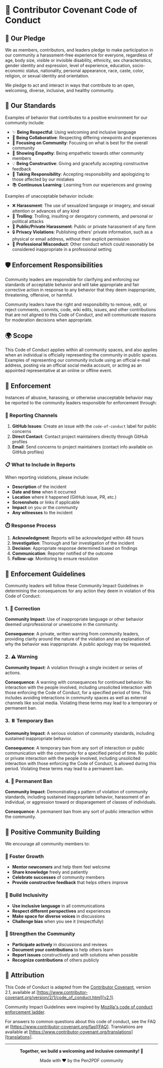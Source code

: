 # 📜 Contributor Covenant Code of Conduct

## 🌟 Our Pledge

We as members, contributors, and leaders pledge to make participation in our
community a harassment-free experience for everyone, regardless of age, body
size, visible or invisible disability, ethnicity, sex characteristics, gender
identity and expression, level of experience, education, socio-economic status,
nationality, personal appearance, race, caste, color, religion, or sexual
identity and orientation.

We pledge to act and interact in ways that contribute to an open, welcoming,
diverse, inclusive, and healthy community.

## 📖 Our Standards

Examples of behavior that contributes to a positive environment for our
community include:

* ✨ **Being Respectful**: Using welcoming and inclusive language
* 🤝 **Being Collaborative**: Respecting differing viewpoints and experiences
* 🎯 **Focusing on Community**: Focusing on what is best for the overall community
* 🙏 **Showing Empathy**: Being empathetic towards other community members
* 💡 **Being Constructive**: Giving and gracefully accepting constructive feedback
* 🔧 **Taking Responsibility**: Accepting responsibility and apologizing to those affected by our mistakes
* 📚 **Continuous Learning**: Learning from our experiences and growing

Examples of unacceptable behavior include:

* ❌ **Harassment**: The use of sexualized language or imagery, and sexual attention or advances of any kind
* 🚫 **Trolling**: Trolling, insulting or derogatory comments, and personal or political attacks
* 📢 **Public/Private Harassment**: Public or private harassment of any form
* 🔒 **Privacy Violations**: Publishing others' private information, such as a physical or email address, without their explicit permission
* 💼 **Professional Misconduct**: Other conduct which could reasonably be considered inappropriate in a professional setting

## 🛡️ Enforcement Responsibilities

Community leaders are responsible for clarifying and enforcing our standards of
acceptable behavior and will take appropriate and fair corrective action in
response to any behavior that they deem inappropriate, threatening, offensive,
or harmful.

Community leaders have the right and responsibility to remove, edit, or reject
comments, commits, code, wiki edits, issues, and other contributions that are
not aligned to this Code of Conduct, and will communicate reasons for moderation
decisions when appropriate.

## 🌍 Scope

This Code of Conduct applies within all community spaces, and also applies when
an individual is officially representing the community in public spaces.
Examples of representing our community include using an official e-mail address,
posting via an official social media account, or acting as an appointed
representative at an online or offline event.

## 🚨 Enforcement

Instances of abusive, harassing, or otherwise unacceptable behavior may be
reported to the community leaders responsible for enforcement through:

### 📧 Reporting Channels

1. **GitHub Issues**: Create an issue with the `code-of-conduct` label for public concerns
2. **Direct Contact**: Contact project maintainers directly through GitHub profiles
3. **Email**: Send concerns to project maintainers (contact info available on GitHub profiles)

### 📋 What to Include in Reports

When reporting violations, please include:

- **Description** of the incident
- **Date and time** when it occurred  
- **Location** where it happened (GitHub issue, PR, etc.)
- **Screenshots** or links if applicable
- **Impact** on you or the community
- **Any witnesses** to the incident

### ⏱️ Response Process

1. **Acknowledgment**: Reports will be acknowledged within 48 hours
2. **Investigation**: Thorough and fair investigation of the incident
3. **Decision**: Appropriate response determined based on findings
4. **Communication**: Reporter notified of the outcome
5. **Follow-up**: Monitoring to ensure resolution

## 🎯 Enforcement Guidelines

Community leaders will follow these Community Impact Guidelines in determining
the consequences for any action they deem in violation of this Code of Conduct:

### 1. 📝 Correction

**Community Impact**: Use of inappropriate language or other behavior deemed
unprofessional or unwelcome in the community.

**Consequence**: A private, written warning from community leaders, providing
clarity around the nature of the violation and an explanation of why the
behavior was inappropriate. A public apology may be requested.

### 2. ⚠️ Warning

**Community Impact**: A violation through a single incident or series of
actions.

**Consequence**: A warning with consequences for continued behavior. No
interaction with the people involved, including unsolicited interaction with
those enforcing the Code of Conduct, for a specified period of time. This
includes avoiding interactions in community spaces as well as external channels
like social media. Violating these terms may lead to a temporary or permanent
ban.

### 3. ⏸️ Temporary Ban

**Community Impact**: A serious violation of community standards, including
sustained inappropriate behavior.

**Consequence**: A temporary ban from any sort of interaction or public
communication with the community for a specified period of time. No public or
private interaction with the people involved, including unsolicited interaction
with those enforcing the Code of Conduct, is allowed during this period.
Violating these terms may lead to a permanent ban.

### 4. 🚫 Permanent Ban

**Community Impact**: Demonstrating a pattern of violation of community
standards, including sustained inappropriate behavior, harassment of an
individual, or aggression toward or disparagement of classes of individuals.

**Consequence**: A permanent ban from any sort of public interaction within the
community.

## 🤝 Positive Community Building

We encourage all community members to:

### 🌱 Foster Growth
- **Mentor newcomers** and help them feel welcome
- **Share knowledge** freely and patiently
- **Celebrate successes** of community members
- **Provide constructive feedback** that helps others improve

### 🎉 Build Inclusivity
- **Use inclusive language** in all communications
- **Respect different perspectives** and experiences
- **Make space for diverse voices** in discussions
- **Challenge bias** when you see it (respectfully)

### 💪 Strengthen the Community
- **Participate actively** in discussions and reviews
- **Document your contributions** to help others learn
- **Report issues** constructively and with solutions when possible
- **Recognize contributions** of others publicly

## 🙏 Attribution

This Code of Conduct is adapted from the [Contributor Covenant][homepage],
version 2.1, available at
[https://www.contributor-covenant.org/version/2/1/code_of_conduct.html][v2.1].

Community Impact Guidelines were inspired by 
[Mozilla's code of conduct enforcement ladder][Mozilla CoC].

For answers to common questions about this code of conduct, see the FAQ at
[https://www.contributor-covenant.org/faq][FAQ]. Translations are available at
[https://www.contributor-covenant.org/translations][translations].

[homepage]: https://www.contributor-covenant.org
[v2.1]: https://www.contributor-covenant.org/version/2/1/code_of_conduct.html
[Mozilla CoC]: https://github.com/mozilla/diversity
[FAQ]: https://www.contributor-covenant.org/faq
[translations]: https://www.contributor-covenant.org/translations

---

<div align="center">

**Together, we build a welcoming and inclusive community! 🌈**

Made with ❤️ by the Pen2PDF community

</div>
